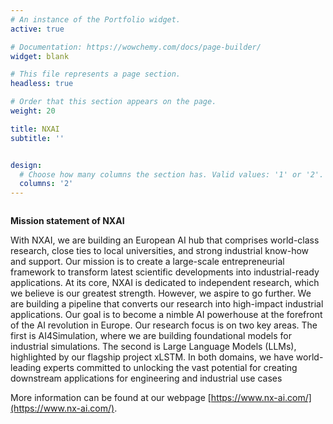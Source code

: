 ```yaml
---
# An instance of the Portfolio widget.
active: true

# Documentation: https://wowchemy.com/docs/page-builder/
widget: blank

# This file represents a page section.
headless: true

# Order that this section appears on the page.
weight: 20

title: NXAI
subtitle: ''


design:
  # Choose how many columns the section has. Valid values: '1' or '2'.
  columns: '2'
---
```


<style type="text/css" rel="stylesheet">
	li:not(:last-child) {
	    margin-bottom: 7px;
	}
</style>

<div style="overflow-y:scroll;max-height:400px;">

**Mission statement of NXAI**

With NXAI, we are building an European AI hub that comprises world-class research, close ties to local universities, and strong industrial know-how and support. Our mission is to create a large-scale entrepreneurial framework to transform latest scientific developments into industrial-ready applications. 
At its core, NXAI is dedicated to independent research, which we believe is our greatest strength. However, we aspire to go further. We are building a pipeline that converts our research into high-impact industrial applications. Our goal is to become a nimble AI powerhouse at the forefront of the AI revolution in Europe.
Our research focus is on two key areas. The first is AI4Simulation, where we are building foundational models for industrial simulations. The second is Large Language Models (LLMs), highlighted by our flagship project xLSTM. In both domains, we have world-leading experts committed to unlocking the vast potential for creating downstream applications for engineering and industrial use cases

More information can be found at our webpage [https://www.nx-ai.com/](https://www.nx-ai.com/).

</div>

<!-- [See all news ->](news/) -->
